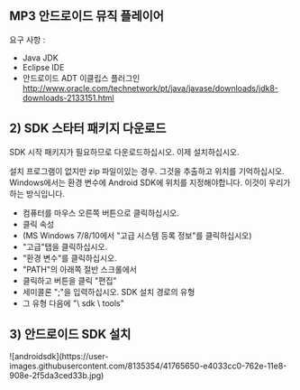 
<h2>MP3 안드로이드 뮤직 플레이어</h2>

요구 사항 :
- Java JDK
- Eclipse IDE
- 안드로이드 ADT 이클립스 플러그인
http://www.oracle.com/technetwork/pt/java/javase/downloads/jdk8-downloads-2133151.html

<h2>2) SDK 스타터 패키지 다운로드</h2>
SDK 시작 패키지가 필요하므로 다운로드하십시오. 이제 설치하십시오.

설치 프로그램이 없지만 zip 파일이있는 경우. 그것을 추출하고 위치를 기억하십시오. Windows에서는 환경 변수에 Android SDK에 위치를 지정해야합니다. 이것이 우리가하는 방식입니다.

* 컴퓨터를 마우스 오른쪽 버튼으로 클릭하십시오.
* 클릭 속성
* (MS Windows 7/8/10에서 "고급 시스템 등록 정보"를 클릭하십시오)
* "고급"탭을 클릭하십시오.
* "환경 변수"를 클릭하십시오.
* "PATH"의 아래쪽 절반 스크롤에서
* 클릭하고 버튼을 클릭 "편집"
* 세미콜론 ";"을 입력하십시오. SDK 설치 경로의 유형
* 그 유형 다음에 "\ sdk \ tools"

<h2>3) 안드로이드 SDK 설치</h2>
![androidsdk](https://user-images.githubusercontent.com/8135354/41765650-e4033cc0-762e-11e8-908e-2f5da3ced33b.jpg)

